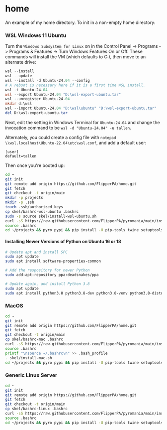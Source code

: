 # home
An example of my home directory. To init in a non-empty home directory:

### WSL Windows 11 Ubuntu

Turn the `Windows Subsystem for Linux` on in the Control Panel -> Programs -> Programs & Features -> Turn Windows Features On or Off. These commands will install the VM (which defaults to C:\), then move to an alternate drive:

```powershell
wsl --install
wsl --update
wsl --install -d Ubuntu-24.04 --config 
# A reboot is necessary here if it is a first time WSL install.
wsl -t Ubuntu-24.04
wsl --export Ubuntu-24.04 "D:\wsl-export-ubuntu.tar"
wsl --unregister Ubuntu-24.04
mkdir d:\wsl
wsl --import Ubuntu-24.04 "D:\wsl\ubuntu" "D:\wsl-export-ubuntu.tar"
del D:\wsl-export-ubuntu.tar
```

Next, edit the setting in Windows Terminal for `Ubuntu-24.04` and change the invocation command to be `wsl -d "Ubuntu-24.04" -u tallen`.

Alternately, you could create a config file with `notepad \\wsl.localhost\Ubuntu-22.04\etc\wsl.conf`, and add a default user:

```
[user]
default=tallen
```

Then once you're booted up:

```bash
cd ~
git init
git remote add origin https://github.com/FlipperPA/home.git
git fetch
git checkout -t origin/main
mkdir -p projects
mkdir -p .ssh
touch .ssh/authorized_keys
cp skel/bashrc-wsl-ubuntu .bashrc
sudo -s source skel/install-wsl-ubuntu.sh
curl -sS https://raw.githubusercontent.com/FlipperPA/pyromania/main/install.sh | sh
source .bashrc
cd ~/projects && pyro pypi && pip install -U pip-tools twine setuptools-scm pypi-alias && deactivate && cd ~
```

#### Installing Newer Versions of Python on Ubuntu 16 or 18

```bash
# Update apt and install SPC
sudo apt update
sudo apt install software-properties-common

# Add the respository for newer Python
sudo add-apt-repository ppa:deadsnakes/ppa

# Update again, and install Python 3.8
sudo apt update
sudo apt install python3.8 python3.8-dev python3.8-venv python3.8-distutils
```

### MacOS
```bash
cd ~
git init
git remote add origin https://github.com/FlipperPA/home.git
git fetch
git checkout -t origin/main
cp skel/bashrc-mac .bashrc
curl -sS https://raw.githubusercontent.com/FlipperPA/pyromania/main/install.sh | sh
source .bashrc
printf "\nsource ~/.bashrc\n" >> .bash_profile
. skel/install-mac.sh
cd ~/projects && pyro pypi && pip install -U pip-tools twine setuptools-scm pypi-alias && deactivate && cd ~
```

### Generic Linux Server
```bash
cd ~
git init
git remote add origin https://github.com/FlipperPA/home.git
git fetch
git checkout -t origin/main
cp skel/bashrc-linux .bashrc
curl -sS https://raw.githubusercontent.com/FlipperPA/pyromania/main/install.sh | sh
source .bashrc
cd ~/projects && pyro pypi && pip install -U pip-tools twine setuptools-scm pypi-alias && deactivate && cd ~
```
